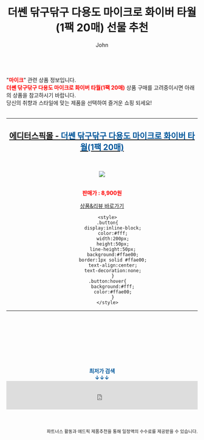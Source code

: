 ﻿---
layout: post
title:  "더쎈 닦구닦구 다용도 마이크로 화이버 타월(1팩 20매) 선물 추천"
author: John
categories: [ 마이크 ]
tags: [ 마이크로소프트, 마이클잭슨, 마이크로비트, 마이클 조던, 마이크, 마이크로소프트 주가, 마이크로소프트 오피스, 마이크로소프트 엣지, 마이크로소프트 스토어, 마이크로시스틴 ]
image: https://editorspick.hgodo.com/img/goods/21/08/33/1000001604/1000001604_detail_05.jpg 
description: "더쎈 닦구닦구 다용도 마이크로 화이버 타월(1팩 20매) 선물 추천 관련 상품으로 가장 고객 선호도가 높은 제품입니다."
toc: true
toc_sticky: true
---

<br>
"<b><font color='#ff0000'>마이크</font></b>" 관련 상품 정보입니다.
<br>
<b><font color='#ff0000'>더쎈 닦구닦구 다용도 마이크로 화이버 타월(1팩 20매)</font></b> 상품 구매를 고려중이시면 아래의 상품을 참고하시기 바랍니다.
<br>
당신의 취향과 스타일에 맞는 제품을 선택하여 즐거운 쇼핑 되세요!
<br><br>
<hr>
<p>
    
<center><h2><a href="https://nico.kr/GKVZDp" target="_blank"><b>에디터스픽몰 - <font color='#01579B'>더쎈 닦구닦구 다용도 마이크로 화이버 타월(1팩 20매)</font></b></a></h2><br>

<a href="https://nico.kr/GKVZDp" target="_blank"><img src="https://editorspick.hgodo.com/img/goods/21/08/33/1000001604/1000001604_detail_05.jpg"></a><br><br>

<b><font color='#ff0000'>판매가 : 8,900원 </font></b><br>

<a href="https://nico.kr/GKVZDp" target="_blank" class="button">상품&리뷰 바로가기</a><p>

        <style>
        .button{
            display:inline-block;
            color:#fff;
            width:200px;
            height:50px;
            line-height:50px;
            background:#ffae00;
            border:1px solid #ffae00;
            text-align:center;
            text-decoration:none;
            }
        .button:hover{
            background:#fff;
            color:#ffae00;
            }
        </style>

<hr>

<br><br><br><br><br><br><br>
<center><b><font color='#01579B' size='medium'>최저가 검색<br>
↓↓↓</font></b></center>
<center><iframe src="https://coupa.ng/b1Tbjx" width="100%" height="75" frameborder="0" scrolling="no" referrerpolicy="unsafe-url"></iframe></center>
<br><br>
<p>
<small>
    <div align="right">파트너스 활동과 애드픽 제품추천을 통해 일정액의 수수료를 제공받을 수 있습니다.</div>
</small>
</p>
